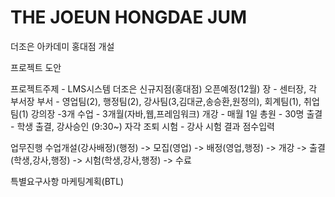 # THE JOEUN HONGDAE JUM
더조은 아카데미 홍대점 개설


프로젝트 도안

프로젝트주제 - LMS시스템
더조은 신규지점(홍대점) 오픈예정(12월)
장 - 센터장, 각 부서장
부서 - 영업팀(2), 행정팀(2), 강사팀(3,김대균,송승환,원정의), 회계팀(1), 취업팀(1)
강의장 -3개
수업 - 3개월(자바,웹,프레임워크)
개강 - 매월 1일
총원 - 30명
출결 - 학생 출결, 강사승인 (9:30~) 자각 조퇴
시험 - 강사 시험 결과 점수입력

업무진행
수업개설(강사배정)(행정) -> 모집(영업) -> 배정(영업,행정) -> 개강 -> 출결(학생,강사,행정) -> 시험(학생,강사,행정) -> 수료

특별요구사항
마케팅계획(BTL)

